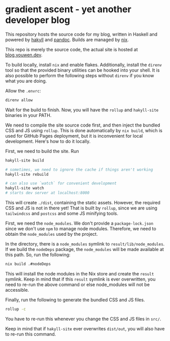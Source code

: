 # gradient ascent - yet another developer blog

This repository hosts the source code for my blog, written in Haskell and
powered by [hakyll](https://jaspervdj.be/hakyll/) and
[pandoc](https://pandoc.org). Builds are managed by [nix](https://nixos.org).

This repo is merely the source code, the actual site is hosted at
[blog.youwen.dev](https://blog.youwen.dev).

To build locally, install `nix` and enable flakes. Additionally, install the
`direnv` tool so that the provided binary utilities can be hooked into your
shell. It is also possible to perform the following steps without `direnv` if
you know what you are doing.

Allow the `.envrc`:

```bash
direnv allow
```

Wait for the build to finish. Now, you will have the `rollup` and `hakyll-site`
binaries in your PATH.

We need to compile the site source code first, and then inject the bundled CSS
and JS using `rollup`. This is done automatically by `nix build`, which is used
for GitHub Pages deployment, but it is inconvenient for local development.
Here's how to do it locally.

First, we need to build the site. Run

```bash
hakyll-site build

# sometimes, we need to ignore the cache if things aren't working
hakyll-site rebuild

# can also use `watch` for convenient development
hakyll-site watch
# starts dev server at localhost:8000
```

This will create `./dist`, containing the static assets. However, the required
CSS and JS is not in there yet! That is built by `rollup`, since we are using
`tailwindcss` and `postcss` and some JS minifying tools.

First, we need the `node_modules`. We don't provide a `package-lock.json` since
we don't use `npm` to manage node modules. Therefore, we need to obtain the
`node_modules` used by the project.

In the directory, there is a `node_modules` symlink to
`result/lib/node_modules`. If we build the `nodeDeps` package, the
`node_modules` will be made available at this path. So, run the following:

```bash
nix build .#nodeDeps
```

This will install the node modules in the Nix store and create the `result`
symlink. Keep in mind that if this `result` symlink is ever overwritten, you
need to re-run the above command or else node_modules will not be accessible.

Finally, run the following to generate the bundled CSS and JS files.

```bash
rollup -c
```

You have to re-run this whenever you change the CSS and JS files in `src/`.

Keep in mind that if `hakyll-site` ever overwrites `dist/out`, you will also
have to re-run this command.

<!--```sh-->
<!--nix build-->
<!---->
<!--nix run . watch-->
<!--```-->
<!---->
<!--This starts a hot reload server at `localhost:8000`.-->
<!---->
<!--```sh-->
<!--nix run . build-->
<!--```-->
